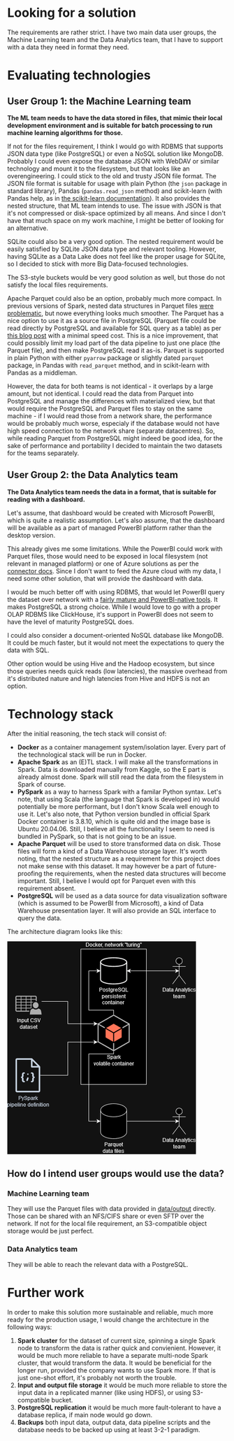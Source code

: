 # Looking for a solution
The requirements are rather strict. I have two main data user groups, the Machine Learning team and the Data Analytics team, that I have to support with a data they need in format they need.

# Evaluating technologies
## User Group 1: the Machine Learning team
**The ML team needs to have the data stored in files, that mimic their local development environment and is suitable for batch processing to run machine learning algorithms for those.**

If not for the files requirement, I think I would go with RDBMS that supports JSON data type (like PostgreSQL) or even a NoSQL solution like MongoDB. Probably I could even expose the database JSON with WebDAV or similar technology and mount it to the filesystem, but that looks like an overengineering. I could stick to the old and trusty JSON file format. The JSON file format is suitable for usage with plain Python (the `json` package in standard library), Pandas (`pandas.read_json` method) and scikit-learn (with Pandas help, as in [the scikit-learn documentation](https://scikit-learn.org/stable/datasets/loading_other_datasets.html#loading-from-external-datasets)). It also provides the nested structure, that ML team intends to use. The issue with JSON is that it's not compressed or disk-space optimized by all means. And since I don't have that much space on my work machine, I might be better of looking for an alternative.

SQLite could also be a very good option. The nested requirement would be easily satisfied by SQLite JSON data type and relevant tooling. However, having SQLite as a Data Lake does not feel like the proper usage for SQLite, so I decided to stick with more Big Data-focused technologies.

The S3-style buckets would be very good solution as well, but those do not satisfy the local files requirements.

Apache Parquet could also be an option, probably much more compact. In previous versions of Spark, nested data structures in Parquet files [were problematic](https://stackoverflow.com/questions/49474814/what-is-the-benefit-of-using-nested-data-types-in-parquet), but nowe everything looks much smoother. The Parquet has a nice option to use it as a source file in PostgreSQL (Parquet file could be read directly by PostgreSQL and available for SQL query as a table) as per [this blog post](https://www.crunchydata.com/blog/parquet-and-postgres-in-the-data-lake) with a minimal speed cost. This is a nice improvement, that could possibly limit my load part of the data pipeline to just one place (the Parquet file), and then make PostgreSQL read it as-is. Parquet is supported in plain Python with either `pyarrow` package or slightly dated `parquet` package, in Pandas with `read_parquet` method, and in scikit-learn with Pandas as a middleman.

However, the data for both teams is not identical - it overlaps by a large amount, but not identical. I could read the data from Parquet into PostgreSQL and manage the differences with materialized view, but that would require the PostgreSQL and Parquet files to stay on the same machine - if I would read those from a network share, the performance would be probably much worse, especialy if the database would not have high speed connection to the network share (separate datacentres). So, while reading Parquet from PostgreSQL might indeed be good idea, for the sake of performance and portability I decided to maintain the two datasets for the teams separately.

## User Group 2: the Data Analytics team
**The Data Analytics team needs the data in a format, that is suitable for reading with a dashboard.**

Let's assume, that dashboard would be created with Microsoft PowerBI, which is quite a realistic assumption. Let's also assume, that the dashboard will be available as a part of managed PowerBI platform rather than the desktop version.

This already gives me some limitations. While the PowerBI could work with Parquet files, those would need to be exposed in local filesystem (not relevant in managed platform) or one of Azure solutions as per the [connector docs](https://learn.microsoft.com/en-us/power-query/connectors/parquet). Since I don't want to feed the Azure cloud with my data, I need some other solution, that will provide the dashboard with data.

I would be much better off with using RDBMS, that would let PowerBI query the dataset over network with a [fairly mature and PowerBI-native tools](https://learn.microsoft.com/pl-pl/power-query/connectors/postgresql). It makes PostgreSQL a strong choice. While I would love to go with a proper OLAP RDBMS like ClickHouse, it's support in PowerBI does not seem to have the level of maturity PostgreSQL does.

I could also consider a document-oriented NoSQL database like MongoDB. It could be much faster, but it would not meet the expectations to query the data with SQL.

Other option would be using Hive and the Hadoop ecosystem, but since those queries needs quick reads (low latencies), the massive overhead from it's distributed nature and high latencies from Hive and HDFS is not an option.

# Technology stack
After the initial reasoning, the tech stack will consist of:
- **Docker** as a container management system/isolation layer. Every part of the technological stack will be run in Docker.
- **Apache Spark** as an (E)TL stack. I will make all the transformations in Spark. Data is downloaded manually from Kaggle, so the E part is already almost done. Spark will still read the data from the filesystem in Spark of course.
- **PySpark** as a way to harness Spark with a familar Python syntax. Let's note, that using Scala (the language that Spark is developed in) would potentially be more performant, but I don't know Scala well enough to use it. Let's also note, that Python version bundled in official Spark Docker container is 3.8.10, which is quite old and the image base is Ubuntu 20.04.06. Still, I believe all the functionality I seem to need is bundled in PySpark, so that is not going to be an issue.
- **Apache Parquet** will be used to store transformed data on disk. Those files will form a kind of a Data Warehouse storage layer. It's worth noting, that the nested structure as a requirement for this project does not make sense with this dataset. It may however be a part of future-proofing the requirements, when the nested data structures will become important. Still, I believe I would opt for Parquet even with this requirement absent.
- **PostgreSQL** will be used as a data source for data visualization software (which is assumed to be PowerBI from Microsoft), a kind of Data Warehouse presentation layer. It will also provide an SQL interface to query the data.

The architecture diagram looks like this:

![image](architecture.png)

## How do I intend user groups would use the data?
### Machine Learning team
They will use the Parquet files with data provided in [data/output](data/output) directly. Those can be shared with an NFS/CIFS share or even SFTP over the network. If not for the local file requirement, an S3-compatible object storage would be just perfect.

### Data Analytics team
They will be able to reach the relevant data with a PostgreSQL.

# Further work
In order to make this solution more sustainable and reliable, much more ready for the production usage, I would change the architecture in the following ways:

1. **Spark cluster** for the dataset of current size, spinning a single Spark node to transform the data is rather quick and convienient. However, it would be much more reliable to have a separate multi-node Spark cluster, that would transform the data. It would be beneficial for the longer run, provided the company wants to use Spark more. If that is just one-shot effort, it's probably not worth the trouble.
2. **Input and output file storage** it would be much more reliable to store the input data in a replicated manner (like using HDFS), or using S3-compatible bucket.
3. **PostgreSQL replication** it would be much more fault-tolerant to have a database replica, if main node would go down.
4. **Backups** both input data, output data, data pipeline scripts and the database needs to be backed up using at least 3-2-1 paradigm.